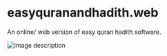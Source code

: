 # easyquranandhadith.web
An online/ web version of easy quran hadith software.

![Image description](..\eqwh.png)

